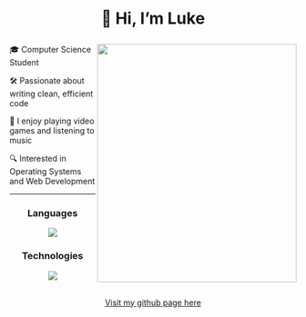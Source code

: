 
# <p align=center>👋 Hi, I’m Luke </p>

<img src="https://i.imgur.com/sYojfCA.png" align=right style="width: 25em; height: 30em;"></img> 

<p>🎓 Computer Science Student</p>
<p>🛠️ Passionate about writing clean, efficient code</p>
<p>🌱 I enjoy playing video games and listening to music </p>
<p>🔍 Interested in Operating Systems and Web Development</p>

---

### <p align=center>Languages</p>
  <div align=center>
    <a href="https://skillicons.dev">
      <img src="https://skillicons.dev/icons?i=c,cpp,html,css,js,go,py,ruby,rust" />
    </a>
  </div>

### <p align=center>Technologies</p>
  <div align=center>
    <a href="https://skillicons.dev">
      <img src="https://skillicons.dev/icons?i=vim,neovim,vscode,eclipse,git,bash,linux,debian,arch" />
    </a>
  </div>
<br>
<p align=center><a href="https://lread57.github.io">Visit my github page here</a></p>

